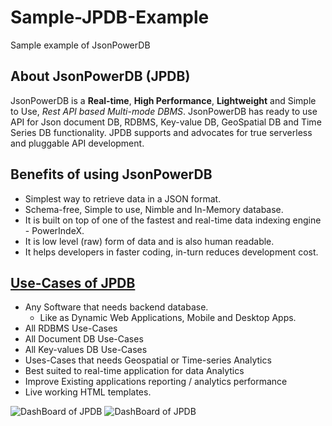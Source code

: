 # Sample-JPDB-Example
Sample example of JsonPowerDB

## About JsonPowerDB (JPDB)
JsonPowerDB is a **Real-time**, **High Performance**, **Lightweight** and Simple to Use, *Rest API based Multi-mode DBMS*. JsonPowerDB has ready to use API for Json document DB, RDBMS, Key-value DB, GeoSpatial DB and Time Series DB functionality. JPDB supports and advocates for true serverless and pluggable API development.

## Benefits of using JsonPowerDB
* Simplest way to retrieve data in a JSON format.
* Schema-free, Simple to use, Nimble and In-Memory database.
* It is built on top of one of the fastest and real-time data indexing engine - PowerIndeX.
* It is low level (raw) form of data and is also human readable.
* It helps developers in faster coding, in-turn reduces development cost.

## [Use-Cases of JPDB](https://learn.login2explore.com/mod/page/view.php?id=51)
* Any Software that needs backend database.
  * Like as Dynamic Web Applications, Mobile and Desktop Apps. 
* All RDBMS Use-Cases
* All Document DB Use-Cases
* All Key-values DB Use-Cases
* Uses-Cases that needs Geospatial or Time-series Analytics
* Best suited to real-time application for data Analytics
* Improve Existing applications reporting / analytics performance
* Live working HTML templates.

![DashBoard of JPDB](/images/DashBoard.png)
![DashBoard of JPDB](/images/DashBoard.png)
